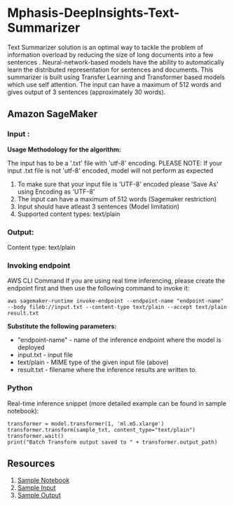 # Mphasis-DeepInsights-Text-Summarizer

Text Summarizer solution is an optimal way to tackle the problem of information overload by reducing the size of long documents into a few sentences . Neural-network-based models have the ability to automatically learn the distributed representation for sentences and documents. This summarizer is built using Transfer Learning and Transformer based models which use self attention. The input can have a maximum of 512 words and gives output of 3 sentences (approximately 30 words).

## Amazon SageMaker

### Input :

**Usage Methodology for the algorithm:**

The input has to be a '.txt' file with 'utf-8' encoding. PLEASE NOTE: If your input .txt file is not 'utf-8' encoded, model will not perform as expected
1. To make sure that your input file is 'UTF-8' encoded please 'Save As' using Encoding as 'UTF-8'
2. The input can have a maximum of 512 words (Sagemaker restriction)
3. Input should have atleast 3 sentences (Model limitation)
4. Supported content types: text/plain

### Output:

Content type: text/plain

### Invoking endpoint

AWS CLI Command
If you are using real time inferencing, please create the endpoint first and then use the following command to invoke it:

`aws sagemaker-runtime invoke-endpoint --endpoint-name "endpoint-name" --body fileb://input.txt --content-type text/plain --accept text/plain result.txt`

**Substitute the following parameters:**

* "endpoint-name" - name of the inference endpoint where the model is deployed
* input.txt - input file
* text/plain - MIME type of the given input file (above)
* result.txt - filename where the inference results are written to.

### Python

Real-time inference snippet (more detailed example can be found in sample notebook):

```sample_txt = 'location of input text file
transformer = model.transformer(1, 'ml.m5.xlarge') 
transformer.transform(sample_txt, content_type="text/plain")
transformer.wait()
print("Batch Transform output saved to " + transformer.output_path)
```

## Resources

1. [Sample Notebook](text_summary_marketplace.ipynb) 
2. [Sample Input](SampleInput)
3. [Sample Output](SampleOutput) 
